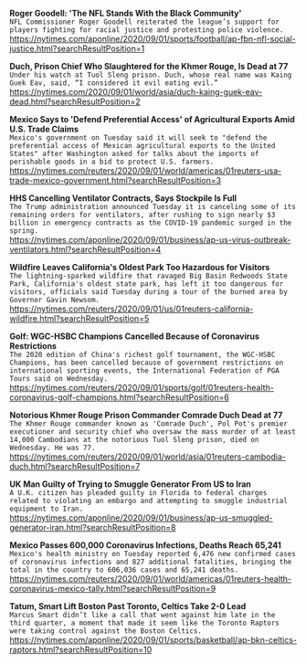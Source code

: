 **Roger Goodell: 'The NFL Stands With the Black Community'**\
`NFL Commissioner Roger Goodell reiterated the league’s support for players fighting for racial justice and protesting police violence.`\
https://nytimes.com/aponline/2020/09/01/sports/football/ap-fbn-nfl-social-justice.html?searchResultPosition=1

**Duch, Prison Chief Who Slaughtered for the Khmer Rouge, Is Dead at 77**\
`Under his watch at Tuol Sleng prison. Duch, whose real name was Kaing Guek Eav, said, “I considered it evil eating evil.”`\
https://nytimes.com/2020/09/01/world/asia/duch-kaing-guek-eav-dead.html?searchResultPosition=2

**Mexico Says to 'Defend Preferential Access' of Agricultural Exports Amid U.S. Trade Claims**\
`Mexico's government on Tuesday said it will seek to "defend the preferential access of Mexican agricultural exports to the United States" after Washington asked for talks about the imports of perishable goods in a bid to protect U.S. farmers.`\
https://nytimes.com/reuters/2020/09/01/world/americas/01reuters-usa-trade-mexico-government.html?searchResultPosition=3

**HHS Cancelling Ventilator Contracts, Says Stockpile Is Full**\
`The Trump administration announced Tuesday it is canceling some of its remaining orders for ventilators, after rushing to sign nearly $3 billion in emergency contracts as the COVID-19 pandemic surged in the spring.`\
https://nytimes.com/aponline/2020/09/01/business/ap-us-virus-outbreak-ventilators.html?searchResultPosition=4

**Wildfire Leaves California's Oldest Park Too Hazardous for Visitors**\
`The lightning-sparked wildfire that ravaged Big Basin Redwoods State Park, California's oldest state park, has left it too dangerous for visitors, officials said Tuesday during a tour of the burned area by Governor Gavin Newsom.`\
https://nytimes.com/reuters/2020/09/01/us/01reuters-california-wildfire.html?searchResultPosition=5

**Golf: WGC-HSBC Champions Cancelled Because of Coronavirus Restrictions**\
`The 2020 edition of China's richest golf tournament, the WGC-HSBC Champions, has been cancelled because of government restrictions on international sporting events, the International Federation of PGA Tours said on Wednesday. `\
https://nytimes.com/reuters/2020/09/01/sports/golf/01reuters-health-coronavirus-golf-champions.html?searchResultPosition=6

**Notorious Khmer Rouge Prison Commander Comrade Duch Dead at 77**\
`The Khmer Rouge commander known as 'Comrade Duch', Pol Pot's premier executioner and security chief who oversaw the mass murder of at least 14,000 Cambodians at the notorious Tuol Sleng prison, died on Wednesday. He was 77.`\
https://nytimes.com/reuters/2020/09/01/world/asia/01reuters-cambodia-duch.html?searchResultPosition=7

**UK Man Guilty of Trying to Smuggle Generator From US to Iran**\
`A U.K. citizen has pleaded guilty in Florida to federal charges related to violating an embargo and attempting to smuggle industrial equipment to Iran.`\
https://nytimes.com/aponline/2020/09/01/business/ap-us-smuggled-generator-iran.html?searchResultPosition=8

**Mexico Passes 600,000 Coronavirus Infections, Deaths Reach 65,241**\
`Mexico's health ministry on Tuesday reported 6,476 new confirmed cases of coronavirus infections and 827 additional fatalities, bringing the total in the country to 606,036 cases and 65,241 deaths.`\
https://nytimes.com/reuters/2020/09/01/world/americas/01reuters-health-coronavirus-mexico-tally.html?searchResultPosition=9

**Tatum, Smart Lift Boston Past Toronto, Celtics Take 2-0 Lead**\
`Marcus Smart didn’t like a call that went against him late in the third quarter, a moment that made it seem like the Toronto Raptors were taking control against the Boston Celtics.`\
https://nytimes.com/aponline/2020/09/01/sports/basketball/ap-bkn-celtics-raptors.html?searchResultPosition=10

